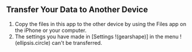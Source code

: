 ## Transfer Your Data to Another Device
1. Copy the files in this app to the other device by using the Files app on the iPhone or your computer.
1. The settings you have made in [Settings !(gearshape)] in the menu !(ellipsis.circle) can't be transferred.
